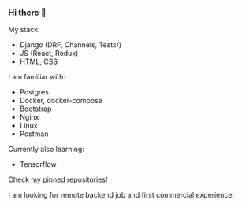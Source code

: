 ### Hi there 👋
My stack:
  - Django (DRF, Channels, Tests/)
  - JS (React, Redux)
  - HTML, CSS
  
I am familiar with:
  - Postgres
  - Docker, docker-compose
  - Bootstrap
  - Nginx
  - Linux 
  - Postman

Currently also learning:
  - Tensorflow

Check my pinned repositories!

I am looking for remote backend job and first commercial experience.
